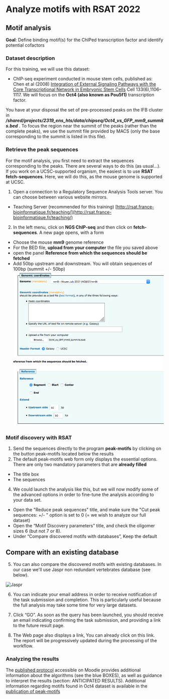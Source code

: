 # Analyze motifs with RSAT 2022


## Motif analysis <a name="motif"></a>
**Goal**: Define binding motif(s) for the ChIPed transcription factor and identify potential cofactors
### Dataset description
For this training, we will use this dataset:
* ChIP-seq experiment conducted in mouse stem cells, published as: Chen et al (2008) [Integration of External Signaling Pathways with the Core Transcriptional Network in Embryonic Stem Cells](https://www.ncbi.nlm.nih.gov/pubmed/18555785) Cell 133(6),1106–1117.
We will focus on the **Oct4 (also known as Pou5f1)** transcription factor. 

You have at your disposal the set of pre-processed peaks on the IFB cluster in ***/shared/projects/2319_ens_hts/data/chipseq/Oct4_vs_GFP_mm9_summits.bed*** . To focus the region near the summit of the peaks (rather than the complete peaks), we use the summit file provided by MACS (only the base corresponding to the summit is listed in this file). 


### Retrieve the peak sequences

For the motif analysis, you first need to extract the sequences corresponding to the peaks. There are several ways to do this (as usual...). If you work on a UCSC-supported organism, the easiest is to use **RSAT fetch-sequences**. Here, we will do this, as the mouse genome is supported at UCSC.

1. Open a connection to a Regulatory Sequence Analysis Tools server. You can choose between various website mirrors.
  * Teaching Server  (recommended for this training) [http://rsat.france-bioinformatique.fr/teaching/](http://rsat.france-bioinformatique.fr/teaching/)
2. In the left menu, click on **NGS ChIP-seq** and then click on **fetch-sequences**. A new page opens, with a form
  * Choose the mouse **mm9** genome reference
  *  For the BED file, **upload from your computer** the file you saved above
  *  open the panel **Reference from which the sequences should be fetched**
  *  Add 50bp upstream and downstream. You will obtain sequences of 100bp (summit +/- 50bp)
![screenshot](/images/10_fetch_sequences.png)
 
 
  
### Motif discovery with RSAT

1. Send the sequences directly to the program **peak-motifs** by clicking on the button peak-motifs located below the results
3. The default peak-motifs web form only displays the essential options. There are only two mandatory parameters that are **already filled**
  * The title box 
  * The sequences
4. We could launch the analysis like this, but we will now modify some of the advanced options in order to fine-tune the analysis according to your data set.
  * Open the "Reduce peak sequences" title, and make sure the "Cut peak sequences: +/- " option is set to 0 (= we wish to analyze our full dataset)
  * Open the “Motif Discovery parameters” title, and check the oligomer sizes 6 (but not 7 or 8). 
  * Under “Compare discovered motifs with databases”, Keep the default

## Compare with an existing database

5. You can also compare the discovered motifs with existing databases. In our case we'll use Jaspr non redundant vertebrates database (see below).

 <img width="1148" alt="Jaspr" src="https://user-images.githubusercontent.com/85832376/133495424-40090c84-60ba-4b62-b542-2daeb6eb98fe.png">


6. You can indicate your email address in order to receive notification of the task submission and completion. This is particularly useful because the full analysis may take some time for very large datasets.

7. Click “GO”. As soon as the query has been launched, you should receive an email indicating confirming the task submission, and providing a link to the future result page. 
8. The Web page also displays a link, You can already click on this link. The report will be progressively updated during the processing of the workflow.

### Analyzing the results
The [published protocol](https://www.nature.com/articles/nprot.2012.088) accessible on Moodle provides additional information about the algorithms (see the blue BOXES), as well as guidance to interpret the results (section: ANTICIPATED RESULTS). Additional information regarding motifs found in Oct4 dataset is available in the [publication of peak-motifs](https://www.ncbi.nlm.nih.gov/pmc/articles/PMC3287167/)
